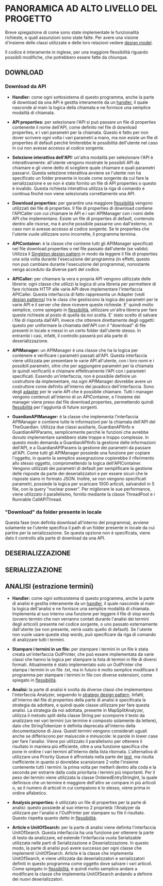 # PANORAMICA AD ALTO LIVELLO DEL PROGETTO
Breve spiegazione di come sono state implementate le funzionalità richieste, e quali
assunzioni sono state fatte.
Per avere una visione d'insieme delle classi utilizzate e delle loro relazioni 
vedere [design model](../documentazione/design_model.md).

Il codice è interamente in inglese, per una maggiore flessibilità riguardo possibili modifiche, che
potrebbero essere fatte da chiunque.

## DOWNLOAD
### Download da API
- **Handler:** come ogni sottosistema di questo programma, anche la parte di download da una API è gestita
interamente da un [handler](design_patterns.md), il quale nasconde al main la logica della chiamata e ne fornisce
una semplice modalità di chiamata.

- **API properties:** per selezionare l'API si può passare un file di properties contenente il nome dell'API, come
definito nel file di download properties, e i vari parametri per la chiamata. Questo è fatto per non dover scrivere
ogni volta i vari parametri a mano, ma non esiste un file di properties di default perché limiterebbe le possibilità dell'utente
nel caso in cui non avesse accesso al codice sorgente.

- **Selezione interattiva dell'API:** un'altra modalità per selezionare l'API è interattivamente: all'utente vengono mostrate
le possibili API da chiamare e gli viene detto di scegliere quale chiamare e quali parametri passarvi.
Questa selezione interattiva avviene se l'utente non ha specificato un folder presente in locale come sorgente da cui fare la serializzazione
e se non è stato fornito un file di API properties o questo è invalido. Questa richiesta interattiva utilizza la riga di comando
e continua finché non viene selezionata correttamente una API.

- **Download properties:** per garantire una maggiore [flessibilità](flessibilita.md) vengono utilizzati dei file di properties.
Il file di properties di download contiene l'APICaller con cui chiamare le API e i vari APIManager con i nomi delle API che implementano.
Esiste un file di properties di default, contenuto dentro alle risorse, ma è anche possibile passarne uno dall'esterno, in caso non si
avesse accesso al codice sorgente. Se le properties che l'utente vuole utilizzare sono incorrette, il programma termina.

- **APIContainer:** è la classe che contiene tutti gli APIManager specificati nel file download.properties o nel file
passato dall'utente (se valido). Utilizza il [Singleton design pattern](design_patterns.md) in modo da leggere il file di
properties una sola volta durante l'esecuzione del programma (in effetti, questo non può cambiare durante l'esecuzione del programma),
nonostante venga acceduto da diverse parti del codice.

- **APICaller:** per chiamare la vera e propria API vengono utilizzate delle librerie: ogni classe che utilizzi la logica
di una libreria per permettere di fare richieste HTTP alle varie API deve implementare l'interfaccia APICaller.
Questa interfaccia di fatto rappresenta un Adapter (vedi [design patterns](design_patterns.md)) tra le class che
gestiscono la logica dei parametri per le varie API e il server che deve ricevere queste richieste.
E' quindi molto semplice, come spiegato in [flessibilità](flessibilita.md), utilizzare un'altra libreria per fare
queste richieste al posto di quella da noi scelta.
E' stato scelto di salvare i file di risposta dall'API, invece che ottenere direttamente degli oggetti:
questo per uniformare la chiamata dell'API con il "download" di file presenti in locale e messi in un certo folder
dall'utente stesso. In entrambi i casi, infatti, il controllo passerà poi alla parte di deserializzazione.

- **APIManager:** un APIManager è una classe che ha la logica per contenere e verificare i parametri passati all'API.
Questa interfaccia viene utilizzata per presentare le varie API all'utente, con i loro nomi e i possibili parametri, oltre
che per aggiungere parametri per la chiamata (e quindi verificarli) e chiamare effettivamente l'API con i parametri specificati.
Essendo un'interfaccia, non è possibile definire un costruttore da implementare, ma ogni APIManager dovrebbe avere un
costruttore come definito all'interno dei javadocs dell'interfaccia.
Sono degli [adapter](design_patterns.md) per le varie API che è possibile chiamare.
Tutti i manager vengono contenuti all'interno di un APIContainer, e l'insieme dei manager viene preso dal file download.properties,
permettendo quindi [flessibilità](flessibilita.md) per l'aggiunta di future sorgenti.

- **GuardianAPIManager:** è la classe che implementa l'interfaccia APIManager e contiene tutte le informazioni
per la chiamata dell'API del TheGuardian. Utilizza due classi ausiliarie, GuardianAPIInfo e GuardianAPIParams, semplicemente perchè
le funzioni che avrebbe dovuto implementare sarebbero state troppe e troppo complesse. In questo modo demanda a GuardianAPIInfo la 
gestione delle informazioni dell'API, e a GuardianAPIParams la gestione dei parametri da passare all'API.
Come tutti gli APIManager possiede una funzione per copiare l'oggetto, in quanto la semplice assegnazione copierebbe il riferimento
allo stesso oggetto, compromettendo la logica dell'APIContainer.
Vengono utilizzati dei parametri di default per semplificare la gestione delle risposte da parte dei deserializzatori e per essere
sicuri che le risposte siano in formato JSON. Inoltre, se non vengono specificati parametri, possiede la logica per scaricare 1000
articoli, salvandoli in 5 file, con la query "nuclear power".
Per migliorare le sue performance, viene utilizzato il parallelismo, fornito mediante la classe ThreadPool e i Runnable CallAPIThread.

### "Download" da folder presente in locale
Questa fase (non definita download all'interno del programma), avviene solamente se l'utente specifica il path di un
folder presente in locale da cui partire per la serializzazione. Se questa opzione non è specificata, viene dato il controllo
alla parte di download da una API.

## DESERIALIZZAZIONE

## SERIALIZZAZIONE

## ANALISI (estrazione termini)
- **Handler:** come ogni sottosistema di questo programma, anche la parte di analisi è gestita
interamente da un [handler](design_patterns.md), il quale nasconde al main la logica dell'analisi e ne fornisce
una semplice modalità di chiamata.
Implementa al suo interno una funzione per leggere il file di stop words (ovvero termini che non verranno contati
durante l'analisi dei termini degli articoli) presente nel codice sorgente, o uno passato esternamente dall'utente (se 
non presente, verrà usato quello di default).
Se l'utente non vuole usare queste stop words, può specificare da riga di comando di analizzare tutti i termini.

- **Stampare i termini in un file:** per stampare i termini in un file è stata creata un'interfaccia OutPrinter,
che può essere implementata da varie classi che hanno la logica per stampare la lista di termini in file di diversi formati.
Attualmente è stato implementato solo un OutPrinter che stampa i termini in un file .txt, ma in futuro è molto
semplice modificare il programma per stampare i termini in file con diverse estensioni, come spiegato in [flessibilità](flessibilita.md).

- **Analisi:** la parte di analisi è svolta da diverse classi che implementano l'interfaccia Analyzer, seguendo
lo [strategy design pattern](design_patterns.md). Infatti, all'interno del file di properties della parte di analisi è
specificata la strategia da adottare, e quindi quale classe utilizzare per fare questa analisi.
La strategia da noi adottata, presente in MapSplitAnalyzer, utilizza il metodo split della classe String per scomporre il testo da
analizzare nei vari termini (un termine è composto solamente da lettere), dato che StringTokenizer è definita deprecata all'interno della documentazione di Java.
Questi termini vengono considerati uguali anche se differiscono per maiuscole e minuscole: le parole in lower case per fare l'analisi.
Viene poi utilizzato il parallelismo per ottenere il risultato in maniera più efficiente, oltre a una funzione specifica
che pone in ordine i vari termini all'interno della lista ritornata.
L'alternativa di utilizzare una Priority Queue è affrontata nella parte dei [test](test.md), ma risulta inefficiente
in quanto si dovrebbe scansionare 2 volte l'insieme contenente tutti i termini: la prima volta per metterli dentro alla coda
e la seconda per estrarre dalla coda prioritaria i termini più importanti.
Per il peso dei termini viene utilizzata la classe OrderedEntryStringInt, la quale definisce che un termine è maggiore
dell'altro se compare in più articoli o, se il numero di articoli in cui compaiono è lo stesso, viene prima
in ordine alfabetico.

- **Analysis properties:** è utilizzato un file di properties per la parte di analisi: questo possiede al suo interno
2 proprietà: l'Analyzer da utilizzare per l'analisi e l'OutPrinter per stampare su file il risultato.
Questo rispetta quanto detto in [flessibilità](flessibilita.md).

- **Article e UnitOfSearch:** per la parte di analisi viene definita l'interfaccia UnitOfSearch. 
Questa interfaccia ha una funzione per ottenere la parte di testo da analizzare, ed estende l'interfaccia vuota
Serializable utilizzata nelle parti di Serializzazione e Deserializzazione.
In questo modo, la parte di analisi può avere successo per ogni classe che implementi UnitOfSearch.
Article è la classe che implementa UnitOfSearch, e viene utilizzata dai deserializzatori e serializzatori
definiti in questo programma come oggetto dove salvare i vari articoli.
Come spiegato in [flessibilità](flessibilita.md), è quindi molto semplice andare a modificare la classe che
implementa UnitOfSearch andando a definire dei nuovi deserializzatori.